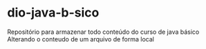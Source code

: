 # dio-java-b-sico
Repositório para armazenar todo conteúdo do curso de java básico
Alterando o conteudo de um arquivo de forma local
